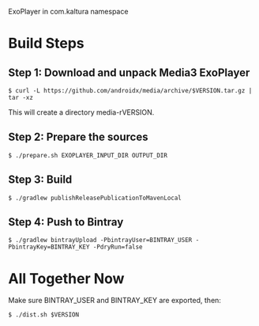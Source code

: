 
ExoPlayer in com.kaltura namespace

# Build Steps

## Step 1: Download and unpack Media3 ExoPlayer

	$ curl -L https://github.com/androidx/media/archive/$VERSION.tar.gz | tar -xz
	
This will create a directory media-rVERSION.

## Step 2: Prepare the sources

	$ ./prepare.sh EXOPLAYER_INPUT_DIR OUTPUT_DIR
	
## Step 3: Build

	$ ./gradlew publishReleasePublicationToMavenLocal

## Step 4: Push to Bintray
	
	$ ./gradlew bintrayUpload -PbintrayUser=BINTRAY_USER -PbintrayKey=BINTRAY_KEY -PdryRun=false
	
# All Together Now

Make sure BINTRAY_USER and BINTRAY_KEY are exported, then:

	$ ./dist.sh $VERSION

